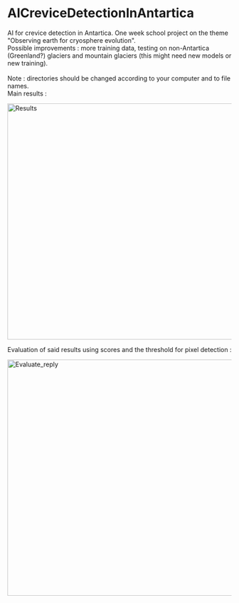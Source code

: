 # AICreviceDetectionInAntartica
AI for crevice detection in Antartica.
One week school project on the theme "Observing earth for cryosphere evolution". \
Possible improvements : more training data, testing on non-Antartica (Greenland?) glaciers and mountain glaciers
(this might need new models or new training).\
\
Note : directories should be changed according to your computer and to file names.\
Main results :

<img width="530" alt="Results" src="https://user-images.githubusercontent.com/119788354/234788943-a017f6a0-e659-4248-af88-252c7bf332cf.png">

Evaluation of said results using scores and the threshold for pixel detection :

<img width="530" alt="Evaluate_reply" src="https://user-images.githubusercontent.com/119788354/234789195-375d6878-f0b9-44bf-9275-d6c5e2c1b599.png">
